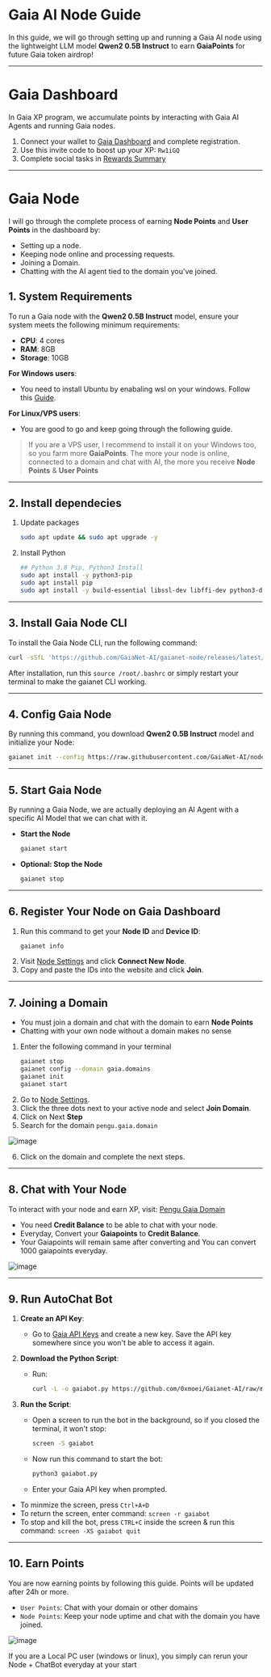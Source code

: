 # Gaia AI Node Guide

In this guide, we will go through setting up and running a Gaia AI node using the lightweight LLM model **Qwen2 0.5B Instruct** to earn **GaiaPoints** for future Gaia token airdrop!

---

# Gaia Dashboard
In Gaia XP program, we accumulate points by interacting with Gaia AI Agents and running Gaia nodes.
1. Connect your wallet to [Gaia Dashboard](https://gaianet.ai/reward?invite_code=Rw1iGQ) and complete registration.
2. Use this invite code to boost up your XP: `Rw1iGQ`
3. Complete social tasks in [Rewards Summary](https://www.gaianet.ai/reward-summary)

---

# Gaia Node
I will go through the complete process of earning **Node Points** and **User Points** in the dashboard by:
* Setting up a node.
* Keeping node online and processing requests.
* Joining a Domain.
* Chatting with the AI agent tied to the domain you've joined.

## 1. System Requirements
To run a Gaia node with the **Qwen2 0.5B Instruct** model, ensure your system meets the following minimum requirements:

- **CPU**: 4 cores
- **RAM**: 8GB
- **Storage**: 10GB

**For Windows users**:
* You need to install Ubuntu by enabaling wsl on your windows. Follow this [Guide](https://github.com/0xmoei/Install-Linux-on-Windows).

**For Linux/VPS users**:
* You are good to go and keep going through the following guide.

> If you are a VPS user, I recommend to install it on your Windows too, so you farm more **GaiaPoints**. The more your node is online, connected to a domain and chat with AI, the more you receive **Node Points** & **User Points**
---

## 2. Install dependecies
1. Update packages
     ```bash
   sudo apt update && sudo apt upgrade -y
     ```

2. Install Python
     ```bash
     ## Python 3.8 Pip, Python3 Install
     sudo apt install -y python3-pip
     sudo apt install pip
     sudo apt install -y build-essential libssl-dev libffi-dev python3-dev
     ```

---

## 3. Install Gaia Node CLI
To install the Gaia Node CLI, run the following command:

```bash
curl -sSfL 'https://github.com/GaiaNet-AI/gaianet-node/releases/latest/download/install.sh' | bash
```

After installation, run this `source /root/.bashrc` or simply restart your terminal to make the gaianet CLI working.

---

## 4. Config Gaia Node
By running this command, you download **Qwen2 0.5B Instruct** model and initialize your Node:

  ```bash
gaianet init --config https://raw.githubusercontent.com/GaiaNet-AI/node-configs/main/qwen2-0.5b-instruct/config.json
  ```

---

## 5. Start Gaia Node
By running a Gaia Node, we are actually deploying an AI Agent with a specific AI Model that we can chat with it.

- **Start the Node**
  ```bash
  gaianet start
  ```

- **Optional: Stop the Node**
  ```bash
  gaianet stop
  ```

---

## 6. Register Your Node on Gaia Dashboard
1. Run this command to get your **Node ID** and **Device ID**:
     ```bash
     gaianet info
     ```
2. Visit [Node Settings](https://www.gaianet.ai/setting/nodes) and click **Connect New Node**.
3. Copy and paste the IDs into the website and click **Join**.

---

## 7. Joining a Domain
* You must join a domain and chat with the domain to earn **Node Points**
* Chatting with your own node without a domain makes no sense
1. Enter the following command in your terminal
   ```bash
   gaianet stop
   gaianet config --domain gaia.domains
   gaianet init
   gaianet start
   ```
2. Go to [Node Settings](https://www.gaianet.ai/setting/nodes).
3. Click the three dots next to your active node and select **Join Domain**.
4. Click on Next **Step**
5. Search for the domain `pengu.gaia.domain`

![image](https://github.com/user-attachments/assets/b96f4bf2-33af-4b8c-8491-96306371aae6)

6. Click on the domain and complete the next steps.

---

## 8. Chat with Your Node
To interact with your node and earn XP, visit: [Pengu Gaia Domain](https://pengu.gaia.domains)

* You need **Credit Balance** to be able to chat with your node.
* Everyday, Convert your **Gaiapoints** to **Credit Balance**.
* Your Gaiapoints will remain same after converting and You can convert 1000 gaiapoints everyday.

![image](https://github.com/user-attachments/assets/ba7e9d4c-70b7-4621-97ae-7f0633303154)


---

## 9. Run AutoChat Bot 
1. **Create an API Key**:
   - Go to [Gaia API Keys](https://www.gaianet.ai/setting/gaia-api-keys) and create a new key. Save the API key somewhere since you won't be able to access it again.

2. **Download the Python Script**:
   - Run:
     ```bash
     curl -L -o gaiabot.py https://github.com/0xmoei/Gaianet-AI/raw/main/gaiabot.py
     ```

3. **Run the Script**:
   - Open a screen to run the bot in the background, so if you closed the terminal, it won't stop:
     ```bash
     screen -S gaiabot
     ```
   - Now run this command to start the bot:
     ```bash
     python3 gaiabot.py
     ```
   - Enter your Gaia API key when prompted.

* To minmize the screen, press `Ctrl+A+D`
* To return the screen, enter command: `screen -r gaiabot`
* To stop and kill the bot, press `CTRL+C` inside the screen & run this command: `screen -XS gaiabot quit`

---

## 10. Earn Points
You are now earning points by following this guide. Points will be updated after 24h or more.
* `User Points`: Chat with your domain or other domains
* `Node Points`: Keep your node uptime and chat with the domain you have joined.

![image](https://github.com/user-attachments/assets/3b1c85cb-80a4-4cdc-b769-7b22282bd268)

If you are a Local PC user (windows or linux), you simply can rerun your Node + ChatBot everyday at your start
